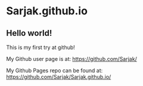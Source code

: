 Sarjak.github.io
================
## Hello world!

This is my first try at github!

My Github user page is at: 
https://github.com/Sarjak/

My Github Pages repo can be found at:  
https://github.com/Sarjak/Sarjak.github.io/
